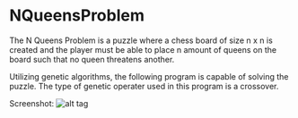 # NQueensProblem

The N Queens Problem is a puzzle where a chess board of size n x n is created and the player must be able to place n amount of queens
on the board such that no queen threatens another.

Utilizing genetic algorithms, the following program is capable of solving the puzzle. The type of genetic operater used in this
program is a crossover.

Screenshot:
![alt tag](http://i.imgur.com/yy2MwWc.png)
